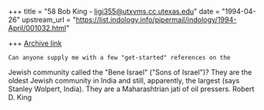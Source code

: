 +++
title = "58 Bob King - ligi355@utxvms.cc.utexas.edu"
date = "1994-04-26"
upstream_url = "https://list.indology.info/pipermail/indology/1994-April/001032.html"

+++
[Archive link](https://list.indology.info/pipermail/indology/1994-April/001032.html)

	Can anyone supply me with a few "get-started" references on the
Jewish community called the "Bene Israel" ("Sons of Israel")?  They are
the oldest Jewish community in India and still, apparently, the largest
(says Stanley Wolpert, India).  They are a Maharashtrian jati of 
oil pressers.
Robert D. King





